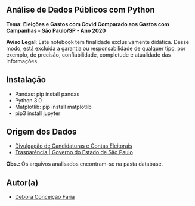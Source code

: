 ## Análise de Dados Públicos com Python

**Tema: Eleições e Gastos com Covid Comparado aos Gastos com Campanhas - São Paulo/SP - Ano 2020**

**Aviso Legal**: Este notebook tem finalidade exclusivamente didática. Desse modo, está excluída a garantia ou responsabilidade de qualquer tipo, por exemplo, de precisão, confiabilidade, completude e atualidade das informações.

## Instalação
- Pandas: pip install pandas
- Python 3.0
- Matplotlib: pip install matplotlib
- pip3 install jupyter

## Origem dos Dados
- [Divulgação de Candidaturas e Contas Eleitorais](https://divulgacandcontas.tse.jus.br/divulga/#/)
- [Trasparência | Governo do Estado de São Paulo](https://www.saopaulo.sp.gov.br/coronavirus/transparencia/)

**Obs.:** Os arquivos analisados encontram-se na pasta database.

## Autor(a) 
- [Debora Conceição Faria](https://www.linkedin.com/in/debora-faria2109/)
